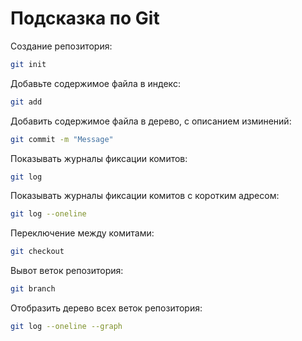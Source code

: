 # Подсказка по Git

Создание репозитория:
```sh
git init
```

Добавьте содержимое файла в индекс:
```sh
git add
```

Добавить содержимое файла в дерево, с описанием изминений:
```sh
git commit -m "Message"
```

Показывать журналы фиксации комитов:
```sh
git log 
```

Показывать журналы фиксации комитов с коротким адресом:
```sh
git log --oneline
```

Переключение между комитами:
```sh
git checkout
```

Вывот веток репозитория:
```sh
git branch 
```

Отобразить дерево всех веток репозитория:
```sh
git log --oneline --graph 
```
